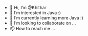 - 👋 Hi, I’m @Khithar
- 👀 I’m interested in Java :)
- 🌱 I’m currently learning more Java :)
- 💞️ I’m looking to collaborate on ...
- 📫 How to reach me ...

<!---
Khithar/Khithar is a ✨ special ✨ repository because its `README.md` (this file) appears on your GitHub profile.
You can click the Preview link to take a look at your changes.
--->
